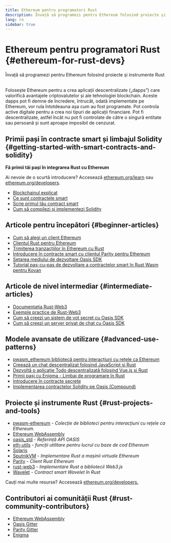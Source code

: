 ```yaml
---
title: Ethereum pentru programatori Rust
description: Învață să programezi pentru Ethereum folosind proiecte și instrumente Rust
lang: ro
sidebar: true
---
```


# Ethereum pentru programatori Rust {#ethereum-for-rust-devs}

<div class="featured">Învață să programezi pentru Ethereum folosind proiecte și instrumente Rust</div><br/>

Folosește Ethereum pentru a crea aplicații descentralizate („dapps”) care valorifică avantajele criptovalutelor și ale tehnologiei blockchain. Aceste dapps pot fi demne de încredere, întrucât, odată implementate pe Ethereum, vor rula întotdeauna așa cum au fost programate. Pot controla active digitale pentru a crea noi tipuri de aplicații financiare. Pot fi descentralizate, astfel încât nu pot fi controlate de către o singură entitate sau persoană și sunt aproape imposibil de cenzurat.

## Primii pași în contracte smart și limbajul Solidity {#getting-started-with-smart-contracts-and-solidity}

**Fă primii tăi pași în integrarea Rust cu Ethereum**

Ai nevoie de o scurtă introducere? Accesează [ethereum.org/learn](/ro/learn/) sau [ethereum.org/developers](/ro/developers/).

- [Blockchainul explicat](https://kauri.io/article/d55684513211466da7f8cc03987607d5/blockchain-explained)
- [Ce sunt contractele smart](https://kauri.io/article/e4f66c6079e74a4a9b532148d3158188/ethereum-101-part-5-the-smart-contract)
- [Scrie primul tău contract smart](https://kauri.io/article/124b7db1d0cf4f47b414f8b13c9d66e2/remix-ide-your-first-smart-contract)
- [Cum să compilezi și implementezi Solidity](https://kauri.io/article/973c5f54c4434bb1b0160cff8c695369/understanding-smart-contract-compilation-and-deployment)

## Articole pentru începători {#beginner-articles}

- [Cum să alegi un client Ethereum](https://www.trufflesuite.com/docs/truffle/reference/choosing-an-ethereum-client)
- [Clientul Rust pentru Ethereum](https://wiki.parity.io/Setup)
- [Trimiterea tranzacțiilor în Ethereum cu Rust](https://kauri.io/article/97c85229c66445759bb0ce642224d364/sending-ethereum-transactions-with-rust)
- [Introducere în contracte smart cu clientul Parity pentru Ethereum](https://wiki.parity.io/Smart-Contracts)
- [Setarea mediului de dezvoltare Oasis SDK](https://docs.oasis.dev/quickstart.html#set-up-the-oasis-sdk)
- [Tutorial pas-cu-pas de dezvoltare a contractelor smart în Rust Wasm pentru Kovan](https://github.com/paritytech/pwasm-tutorial)

## Articole de nivel intermediar {#intermediate-articles}

- [Documentația Rust-Web3](https://tomusdrw.github.io/rust-web3/web3/index.html)
- [Exemple practice de Rust-Web3](https://github.com/tomusdrw/rust-web3/blob/master/examples)
- [Cum să creezi un sistem de vot secret cu Oasis SDK](https://docs.oasis.dev/tutorials/ballot.html#prerequisites)
- [Cum să creezi un server privat de chat cu Oasis SDK](https://docs.oasis.dev/tutorials/messaging.html#prerequisites)

## Modele avansate de utilizare {#advanced-use-patterns}

- [pwasm_ethereum bibliotecă pentru interacțiuni cu rețele ca Ethereum](https://paritytech.github.io/pwasm-ethereum/pwasm_ethereum/)
- [Creează un chat descentralizat folosind JavaScript și Rust](https://medium.com/perlin-network/build-a-decentralized-chat-using-javascript-rust-webassembly-c775f8484b52)
- [Dezvoltă o aplicație Todo descentralizată folosind Vue.js și Rust](https://medium.com/@jjmace01/build-a-decentralized-todo-app-using-vue-js-rust-webassembly-5381a1895beb)
- [Primii pași cu Enigma - Limbaj de programare în Rust](https://blog.enigma.co/getting-started-with-discovery-the-rust-programming-language-4d1e0b06de15)
- [Introducere în contracte secrete](https://blog.enigma.co/getting-started-with-enigma-an-intro-to-secret-contracts-cdba4fe501c2)
- [Implementarea contractelor Solidity pe Oasis (Compound)](https://docs.oasis.dev/tutorials/deploy-solidity.html#deploy-using-truffle)

## Proiecte și instrumente Rust {#rust-projects-and-tools}

- [pwasm-ethereum](https://github.com/paritytech/pwasm-ethereum) - _Colecție de biblioteci pentru interacțiuni cu rețele ca Ethereum._
- [Ethereum WebAssembly](https://ewasm.readthedocs.io/en/mkdocs/)
- [oasis_std](https://docs.rs/oasis-std/0.2.7/oasis_std/) - _Referință API OASIS_
- [eth-utils](https://github.com/ethereum/eth-utils/) - _funcții utilitare pentru lucrul cu baze de cod Ethereum_
- [Solaris](https://github.com/paritytech/sol-rs)
- [SputnikVM](https://github.com/sorpaas/rust-evm) - _Implementare Rust a mașinii virtuale Ethereum_
- [Parity](https://github.com/paritytech/parity-ethereum) - _Client Rust Ethereum_
- [rust-web3](https://github.com/tomusdrw/rust-web3) - _Implementare Rust a bibliotecii Web3.js_
- [Wavelet](https://wavelet.perlin.net/docs/smart-contracts) - _Contract smart Wavelet în Rust_

Cauți mai multe resurse? Accesează [ethereum.org/developers.](/ro/developers/)

## Contributori ai comunității Rust {#rust-community-contributors}

- [Ethereum WebAssembly](https://gitter.im/ewasm/Lobby)
- [Oasis Gitter](https://gitter.im/Oasis-official/Lobby)
- [Parity Gitter](https://gitter.im/paritytech/parity)
- [Enigma](https://discord.gg/SJK32GY)
